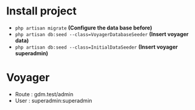 # Install project
- `php artisan migrate` **(Configure the data base before)**
- `php artisan db:seed --class=VoyagerDatabaseSeeder` **(Insert voyager data)**
- `php artisan db:seed --class=InitialDataSeeder` **(Insert voyager superadmin)**

# Voyager
- Route : gdm.test/admin
- User  : superadmin:superadmin
